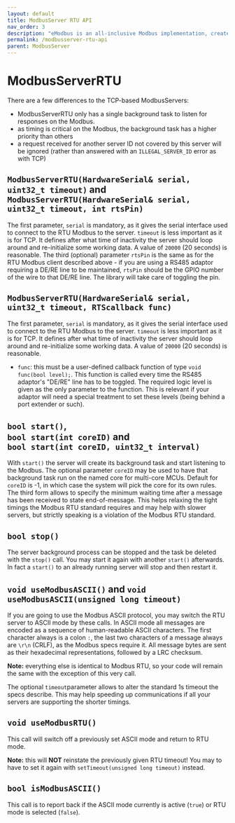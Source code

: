 ```yaml
---
layout: default
title: ModbusServer RTU API
nav_order: 3
description: "eModbus is an all-inclusive Modbus implementation, created for ESP32 and Arduino"
permalink: /modbusserver-rtu-api
parent: ModbusServer
---
```


# ModbusServerRTU

There are a few differences to the TCP-based ModbusServers: 
- ModbusServerRTU only has a single background task to listen for responses on the Modbus.
- as timing is critical on the Modbus, the background task has a higher priority than others
- a request received for another server ID not covered by this server will be ignored (rather than answered with an `ILLEGAL_SERVER_ID` error as with TCP)

## `ModbusServerRTU(HardwareSerial& serial, uint32_t timeout)` and<br> `ModbusServerRTU(HardwareSerial& serial, uint32_t timeout, int rtsPin)`
The first parameter, `serial` is mandatory, as it gives the serial interface used to connect to the RTU Modbus to the server.
`timeout` is less important as it is for TCP. It defines after what time of inactivity the server should loop around and re-initialize some working data.
A value of `20000` (20 seconds) is reasonable.
The third (optional) parameter `rtsPin` is the same as for the RTU Modbus client described above - if you are using a RS485 adaptor requiring a DE/RE line to be maintained, `rtsPin` should be the GPIO number of the wire to that DE/RE line. The library will take care of toggling the pin.

## `ModbusServerRTU(HardwareSerial& serial, uint32_t timeout, RTScallback func)`
The first parameter, `serial` is mandatory, as it gives the serial interface used to connect to the RTU Modbus to the server.
`timeout` is less important as it is for TCP. It defines after what time of inactivity the server should loop around and re-initialize some working data.
A value of `20000` (20 seconds) is reasonable.
- `func`: this must be a user-defined callback function of type ``void func(bool level);``. This function is called every time the RS485 adaptor's "DE/RE" line has to be toggled. The required logic level is given as the only parameter to the function. This is relevant if your adaptor will need a special treatment to set these levels (being behind a port extender or such).

## `bool start()`,<br> `bool start(int coreID)` and <br>``bool start(int coreID, uint32_t interval)``
With `start()` the server will create its background task and start listening to the Modbus. 
The optional parameter `coreID` may be used to have that background task run on the named core for multi-core MCUs. Default for ``coreID`` is -1, in which case the system will pick the core for its own rules.
The third form allows to specify the minimum waiting time after a message has been received to state end-of-message. 
This helps relaxing the tight timings the Modbus RTU standard requires and may help with slower servers, but strictly speaking is a violation of the Modbus RTU standard.

## `bool stop()`
The server background process can be stopped and the task be deleted with the `stop()` call. You may start it again with another `start()` afterwards.
In fact a `start()` to an already running server will stop and then restart it.

## `void useModbusASCII()` and `void useModbusASCII(unsigned long timeout)`
If you are going to use the Modbus ASCII protocol, you may switch the RTU server to ASCII mode by these calls. In ASCII mode all messages are encoded as a sequence of human-readable ASCII characters.
The first character always is a colon ``:``, the last two characters of a message always are  ``\r\n`` (CRLF), as the Modbus specs require it.
All message bytes are sent as their hexadecimal representations, followed by a LRC checksum.

**Note:** everything else is identical to Modbus RTU, so your code will remain the same with the exception of this very call.

The optional `timeout`parameter allows to alter the standard 1s timeout the specs describe. This may help speeding up communications if all your servers are supporting the shorter timings.

## `void useModbusRTU()`
This call will switch off a previously set ASCII mode and return to RTU mode. 

**Note:** this will **NOT** reinstate the previously given RTU timeout! You may to have to set it again with ``setTimeout(unsigned long timeout)`` instead.

## `bool isModbusASCII()`
This call is to report back if the ASCII mode currently is active (`true`) or RTU mode is selected (`false`).
